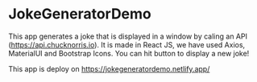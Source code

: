 # JokeGeneratorDemo
This app generates a joke that is displayed in a window by caling an API (https://api.chucknorris.io).
It is made in React JS, we have used Axios, MaterialUI and Bootstrap Icons.
You can hit button to display a new joke!

This app is deploy on https://jokegeneratordemo.netlify.app/
